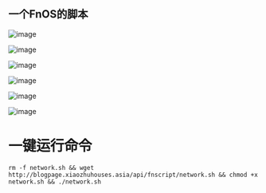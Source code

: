 ## 一个FnOS的脚本
![image](https://github.com/user-attachments/assets/69674873-9180-4b9c-9091-c8fd3d9c53d0)

![image](https://github.com/user-attachments/assets/ecd2a5eb-947c-4e3e-a37e-8960ce5dd128)

![image](https://github.com/user-attachments/assets/37acf916-84e4-4a80-a7eb-714cfab69d77)

![image](https://github.com/user-attachments/assets/fe7d44b0-a76c-4b42-ba1b-f58011c20c90)

![image](https://github.com/user-attachments/assets/5cb15a46-07a5-4e2e-89dc-bbf948d56acc)

![image](https://github.com/user-attachments/assets/8bce4669-4ad2-461d-bfbd-3922ceb939a8)

# 一键运行命令
```shell
rm -f network.sh && wget http://blogpage.xiaozhuhouses.asia/api/fnscript/network.sh && chmod +x network.sh && ./network.sh
```
